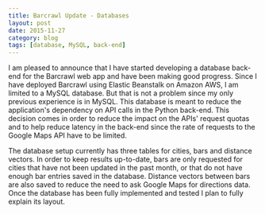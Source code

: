 ```yaml
---
title: Barcrawl Update - Databases
layout: post
date: 2015-11-27
category: blog
tags: [database, MySQL, back-end]
---
```


I am pleased to announce that I have started developing a database back-end for
the Barcrawl web app and have been making good progress. Since I have deployed
Barcrawl using Elastic Beanstalk
on Amazon AWS, I am limited to a MySQL database. But that is not a problem
since my only previous experience is in MySQL. This database is meant to
reduce the application's dependency on API calls in the Python back-end. This
decision comes in order to reduce the impact on the APIs' request quotas and
to help reduce latency in the back-end since the rate of requests to
the Google Maps API have to be limited.

The database setup currently has three tables for cities, bars and distance
vectors. In order to keep results up-to-date, bars are only requested for
cities that have not been updated in the past month, or that do not have enough
bar entries saved in the database. Distance vectors between bars are also saved
to reduce the need to ask Google Maps for directions data. Once the database
has been fully implemented and tested I plan to fully explain its layout.
